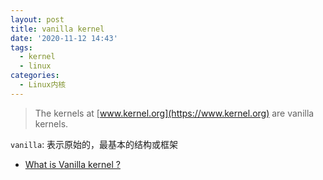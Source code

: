 ```yaml
---
layout: post
title: vanilla kernel
date: '2020-11-12 14:43'
tags:
  - kernel
  - linux
categories:
  - Linux内核
---
```


> The kernels at [www.kernel.org](https://www.kernel.org) are vanilla kernels.

`vanilla`: 表示原始的，最基本的结构或框架

<!--more-->

- [What is Vanilla kernel ? ](https://www.linuxquestions.org/questions/linux-general-1/what-is-vanilla-kernel-79388/)
